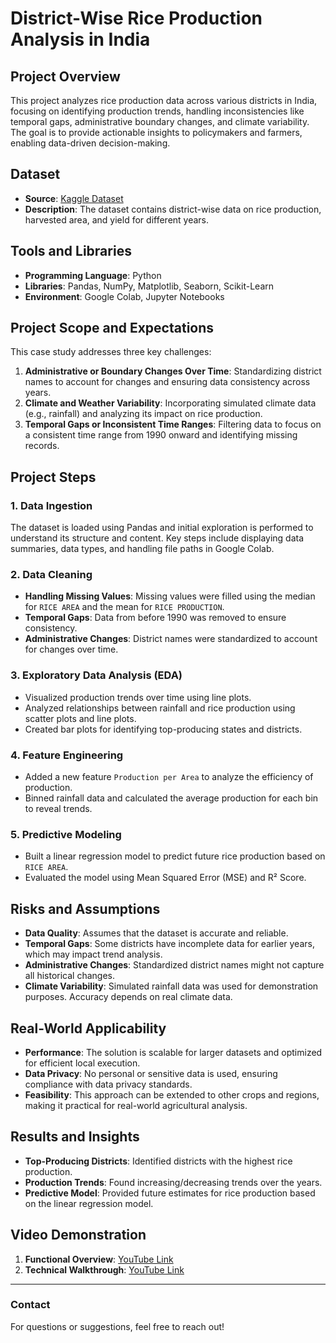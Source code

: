 # District-Wise Rice Production Analysis in India

## Project Overview
This project analyzes rice production data across various districts in India, focusing on identifying production trends, handling inconsistencies like temporal gaps, administrative boundary changes, and climate variability. The goal is to provide actionable insights to policymakers and farmers, enabling data-driven decision-making.

## Dataset
- **Source**: [Kaggle Dataset](https://kaggle.com)
- **Description**: The dataset contains district-wise data on rice production, harvested area, and yield for different years.

## Tools and Libraries
- **Programming Language**: Python
- **Libraries**: Pandas, NumPy, Matplotlib, Seaborn, Scikit-Learn
- **Environment**: Google Colab, Jupyter Notebooks

## Project Scope and Expectations
This case study addresses three key challenges:
1. **Administrative or Boundary Changes Over Time**: Standardizing district names to account for changes and ensuring data consistency across years.
2. **Climate and Weather Variability**: Incorporating simulated climate data (e.g., rainfall) and analyzing its impact on rice production.
3. **Temporal Gaps or Inconsistent Time Ranges**: Filtering data to focus on a consistent time range from 1990 onward and identifying missing records.

## Project Steps
### 1. Data Ingestion
The dataset is loaded using Pandas and initial exploration is performed to understand its structure and content. Key steps include displaying data summaries, data types, and handling file paths in Google Colab.

### 2. Data Cleaning
- **Handling Missing Values**: Missing values were filled using the median for `RICE AREA` and the mean for `RICE PRODUCTION`.
- **Temporal Gaps**: Data from before 1990 was removed to ensure consistency.
- **Administrative Changes**: District names were standardized to account for changes over time.

### 3. Exploratory Data Analysis (EDA)
- Visualized production trends over time using line plots.
- Analyzed relationships between rainfall and rice production using scatter plots and line plots.
- Created bar plots for identifying top-producing states and districts.

### 4. Feature Engineering
- Added a new feature `Production per Area` to analyze the efficiency of production.
- Binned rainfall data and calculated the average production for each bin to reveal trends.

### 5. Predictive Modeling
- Built a linear regression model to predict future rice production based on `RICE AREA`.
- Evaluated the model using Mean Squared Error (MSE) and R² Score.

## Risks and Assumptions
- **Data Quality**: Assumes that the dataset is accurate and reliable.
- **Temporal Gaps**: Some districts have incomplete data for earlier years, which may impact trend analysis.
- **Administrative Changes**: Standardized district names might not capture all historical changes.
- **Climate Variability**: Simulated rainfall data was used for demonstration purposes. Accuracy depends on real climate data.

## Real-World Applicability
- **Performance**: The solution is scalable for larger datasets and optimized for efficient local execution.
- **Data Privacy**: No personal or sensitive data is used, ensuring compliance with data privacy standards.
- **Feasibility**: This approach can be extended to other crops and regions, making it practical for real-world agricultural analysis.

## Results and Insights
- **Top-Producing Districts**: Identified districts with the highest rice production.
- **Production Trends**: Found increasing/decreasing trends over the years.
- **Predictive Model**: Provided future estimates for rice production based on the linear regression model.

## Video Demonstration
1. **Functional Overview**: [YouTube Link](https://youtu.be/Tb1IqQMpGBk)
2. **Technical Walkthrough**: [YouTube Link](https://youtu.be/muJWFR2SHhM)

---
### Contact
For questions or suggestions, feel free to reach out!

